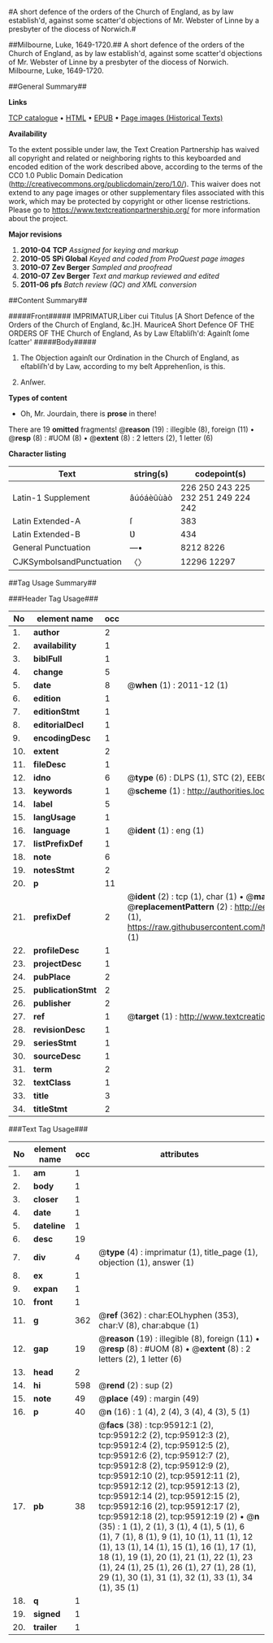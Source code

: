 #A short defence of the orders of the Church of England, as by law establish'd, against some scatter'd objections of Mr. Webster of Linne by a presbyter of the diocess of Norwich.#

##Milbourne, Luke, 1649-1720.##
A short defence of the orders of the Church of England, as by law establish'd, against some scatter'd objections of Mr. Webster of Linne by a presbyter of the diocess of Norwich.
Milbourne, Luke, 1649-1720.

##General Summary##

**Links**

[TCP catalogue](http://www.ota.ox.ac.uk/tcp/)  • 
[HTML](http://tei.it.ox.ac.uk/tcp/Texts-HTML/free/A50/A50844.html)  • 
[EPUB](http://tei.it.ox.ac.uk/tcp/Texts-EPUB/free/A50/A50844.epub) • 
[Page images (Historical Texts)](https://historicaltexts.jisc.ac.uk/eebo-12950982e)

**Availability**

To the extent possible under law, the Text Creation Partnership has waived all copyright and related or neighboring rights to this keyboarded and encoded edition of the work described above, according to the terms of the CC0 1.0 Public Domain Dedication (http://creativecommons.org/publicdomain/zero/1.0/). This waiver does not extend to any page images or other supplementary files associated with this work, which may be protected by copyright or other license restrictions. Please go to https://www.textcreationpartnership.org/ for more information about the project.

**Major revisions**

1. __2010-04__ __TCP__ *Assigned for keying and markup*
1. __2010-05__ __SPi Global__ *Keyed and coded from ProQuest page images*
1. __2010-07__ __Zev Berger__ *Sampled and proofread*
1. __2010-07__ __Zev Berger__ *Text and markup reviewed and edited*
1. __2011-06__ __pfs__ *Batch review (QC) and XML conversion*

##Content Summary##

#####Front#####
IMPRIMATUR,Liber cui Titulus [A Short Defence of the Orders of the Church of England, &c.]H. MauriceA Short Defence OF THE ORDERS OF THE Church of England, As by Law Eſtabliſh'd: Againſt ſome ſcatter'
#####Body#####

1. The Objection againſt our Ordination in the Church of England, as eſtabliſh'd by Law, according to my beſt Apprehenſion, is this.

1. Anſwer.

**Types of content**

  * Oh, Mr. Jourdain, there is **prose** in there!

There are 19 **omitted** fragments! 
 @__reason__ (19) : illegible (8), foreign (11)  •  @__resp__ (8) : #UOM (8)  •  @__extent__ (8) : 2 letters (2), 1 letter (6)

**Character listing**


|Text|string(s)|codepoint(s)|
|---|---|---|
|Latin-1 Supplement|âúóáèûùàò|226 250 243 225 232 251 249 224 242|
|Latin Extended-A|ſ|383|
|Latin Extended-B|Ʋ|434|
|General Punctuation|—•|8212 8226|
|CJKSymbolsandPunctuation|〈〉|12296 12297|

##Tag Usage Summary##

###Header Tag Usage###

|No|element name|occ|attributes|
|---|---|---|---|
|1.|__author__|2||
|2.|__availability__|1||
|3.|__biblFull__|1||
|4.|__change__|5||
|5.|__date__|8| @__when__ (1) : 2011-12 (1)|
|6.|__edition__|1||
|7.|__editionStmt__|1||
|8.|__editorialDecl__|1||
|9.|__encodingDesc__|1||
|10.|__extent__|2||
|11.|__fileDesc__|1||
|12.|__idno__|6| @__type__ (6) : DLPS (1), STC (2), EEBO-CITATION (1), OCLC (1), VID (1)|
|13.|__keywords__|1| @__scheme__ (1) : http://authorities.loc.gov/ (1)|
|14.|__label__|5||
|15.|__langUsage__|1||
|16.|__language__|1| @__ident__ (1) : eng (1)|
|17.|__listPrefixDef__|1||
|18.|__note__|6||
|19.|__notesStmt__|2||
|20.|__p__|11||
|21.|__prefixDef__|2| @__ident__ (2) : tcp (1), char (1)  •  @__matchPattern__ (2) : ([0-9\-]+):([0-9IVX]+) (1), (.+) (1)  •  @__replacementPattern__ (2) : http://eebo.chadwyck.com/downloadtiff?vid=$1&page=$2 (1), https://raw.githubusercontent.com/textcreationpartnership/Texts/master/tcpchars.xml#$1 (1)|
|22.|__profileDesc__|1||
|23.|__projectDesc__|1||
|24.|__pubPlace__|2||
|25.|__publicationStmt__|2||
|26.|__publisher__|2||
|27.|__ref__|1| @__target__ (1) : http://www.textcreationpartnership.org/docs/. (1)|
|28.|__revisionDesc__|1||
|29.|__seriesStmt__|1||
|30.|__sourceDesc__|1||
|31.|__term__|2||
|32.|__textClass__|1||
|33.|__title__|3||
|34.|__titleStmt__|2||


###Text Tag Usage###

|No|element name|occ|attributes|
|---|---|---|---|
|1.|__am__|1||
|2.|__body__|1||
|3.|__closer__|1||
|4.|__date__|1||
|5.|__dateline__|1||
|6.|__desc__|19||
|7.|__div__|4| @__type__ (4) : imprimatur (1), title_page (1), objection (1), answer (1)|
|8.|__ex__|1||
|9.|__expan__|1||
|10.|__front__|1||
|11.|__g__|362| @__ref__ (362) : char:EOLhyphen (353), char:V (8), char:abque (1)|
|12.|__gap__|19| @__reason__ (19) : illegible (8), foreign (11)  •  @__resp__ (8) : #UOM (8)  •  @__extent__ (8) : 2 letters (2), 1 letter (6)|
|13.|__head__|2||
|14.|__hi__|598| @__rend__ (2) : sup (2)|
|15.|__note__|49| @__place__ (49) : margin (49)|
|16.|__p__|40| @__n__ (16) : 1 (4), 2 (4), 3 (4), 4 (3), 5 (1)|
|17.|__pb__|38| @__facs__ (38) : tcp:95912:1 (2), tcp:95912:2 (2), tcp:95912:3 (2), tcp:95912:4 (2), tcp:95912:5 (2), tcp:95912:6 (2), tcp:95912:7 (2), tcp:95912:8 (2), tcp:95912:9 (2), tcp:95912:10 (2), tcp:95912:11 (2), tcp:95912:12 (2), tcp:95912:13 (2), tcp:95912:14 (2), tcp:95912:15 (2), tcp:95912:16 (2), tcp:95912:17 (2), tcp:95912:18 (2), tcp:95912:19 (2)  •  @__n__ (35) : 1 (1), 2 (1), 3 (1), 4 (1), 5 (1), 6 (1), 7 (1), 8 (1), 9 (1), 10 (1), 11 (1), 12 (1), 13 (1), 14 (1), 15 (1), 16 (1), 17 (1), 18 (1), 19 (1), 20 (1), 21 (1), 22 (1), 23 (1), 24 (1), 25 (1), 26 (1), 27 (1), 28 (1), 29 (1), 30 (1), 31 (1), 32 (1), 33 (1), 34 (1), 35 (1)|
|18.|__q__|1||
|19.|__signed__|1||
|20.|__trailer__|1||
